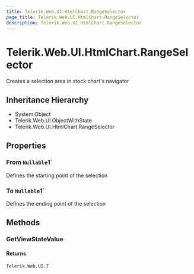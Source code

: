 ```yaml
---
title: Telerik.Web.UI.HtmlChart.RangeSelector
page_title: Telerik.Web.UI.HtmlChart.RangeSelector
description: Telerik.Web.UI.HtmlChart.RangeSelector
---
```


# Telerik.Web.UI.HtmlChart.RangeSelector

Creates a selection area in stock chart's navigator

## Inheritance Hierarchy

* System.Object
* Telerik.Web.UI.ObjectWithState
* Telerik.Web.UI.HtmlChart.RangeSelector

## Properties

###  From `Nullable`1`

Defines the starting point of the selection

###  To `Nullable`1`

Defines the ending point of the selection

## Methods

###  GetViewStateValue

#### Returns

`Telerik.Web.UI.T` 

